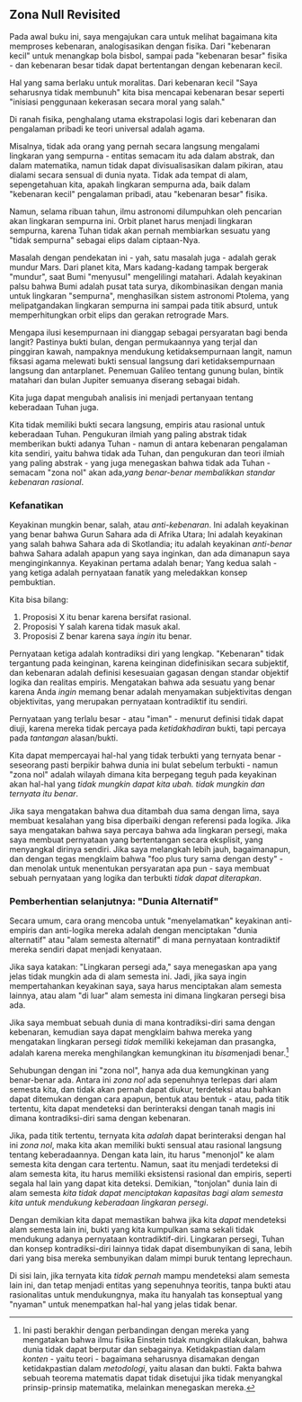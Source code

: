 ## Zona Null Revisited

Pada awal buku ini, saya mengajukan cara untuk melihat bagaimana kita memproses kebenaran, analogisasikan dengan fisika. Dari "kebenaran kecil" untuk menangkap bola bisbol, sampai pada "kebenaran besar" fisika - dan kebenaran besar tidak dapat bertentangan dengan kebenaran kecil.

Hal yang sama berlaku untuk moralitas. Dari kebenaran kecil "Saya seharusnya tidak membunuh" kita bisa mencapai kebenaran besar seperti "inisiasi penggunaan kekerasan secara moral yang salah."

Di ranah fisika, penghalang utama ekstrapolasi logis dari kebenaran dan pengalaman pribadi ke teori universal adalah agama.

Misalnya, tidak ada orang yang pernah secara langsung mengalami lingkaran yang sempurna - entitas semacam itu ada dalam abstrak, dan dalam matematika, namun tidak dapat divisualisasikan dalam pikiran, atau dialami secara sensual di dunia nyata. Tidak ada tempat di alam, sepengetahuan kita, apakah lingkaran sempurna ada, baik dalam "kebenaran kecil" pengalaman pribadi, atau "kebenaran besar" fisika.

Namun, selama ribuan tahun, ilmu astronomi dilumpuhkan oleh pencarian akan lingkaran sempurna ini. Orbit planet harus menjadi lingkaran sempurna, karena Tuhan tidak akan pernah membiarkan sesuatu yang "tidak sempurna" sebagai elips dalam ciptaan-Nya.

Masalah dengan pendekatan ini - yah, satu masalah juga - adalah gerak mundur Mars. Dari planet kita, Mars kadang-kadang tampak bergerak "mundur", saat Bumi "menyusul" mengelilingi matahari. Adalah keyakinan palsu bahwa Bumi adalah pusat tata surya, dikombinasikan dengan mania untuk lingkaran "sempurna", menghasilkan sistem astronomi Ptolema, yang melipatgandakan lingkaran sempurna ini sampai pada titik absurd, untuk memperhitungkan orbit elips dan gerakan retrograde Mars.

Mengapa ilusi kesempurnaan ini dianggap sebagai persyaratan bagi benda langit? Pastinya bukti bulan, dengan permukaannya yang terjal dan pinggiran kawah, nampaknya mendukung ketidaksempurnaan langit, namun fiksasi agama melewati bukti sensual langsung dari ketidaksempurnaan langsung dan antarplanet. Penemuan Galileo tentang gunung bulan, bintik matahari dan bulan Jupiter semuanya diserang sebagai bidah.

Kita juga dapat mengubah analisis ini menjadi pertanyaan tentang keberadaan Tuhan juga.

Kita tidak memiliki bukti secara langsung, empiris atau rasional untuk keberadaan Tuhan. Pengukuran ilmiah yang paling abstrak tidak memberikan bukti adanya Tuhan - namun di antara kebenaran pengalaman kita sendiri, yaitu bahwa tidak ada Tuhan, dan pengukuran dan teori ilmiah yang paling abstrak - yang juga menegaskan bahwa tidak ada Tuhan - semacam "zona nol" akan ada,*yang benar-benar membalikkan standar kebenaran rasional*.

### Kefanatikan

Keyakinan mungkin benar, salah, atau *anti-kebenaran*. Ini adalah keyakinan yang benar bahwa Gurun Sahara ada di Afrika Utara; Ini adalah keyakinan yang salah bahwa Sahara ada di Skotlandia; itu adalah keyakinan *anti-benar* bahwa Sahara adalah apapun yang saya inginkan, dan ada dimanapun saya menginginkannya. Keyakinan pertama adalah benar; Yang kedua salah - yang ketiga adalah pernyataan fanatik yang meledakkan konsep pembuktian.

Kita bisa bilang:

1. Proposisi X itu benar karena bersifat rasional.
2. Proposisi Y salah karena tidak masuk akal.
3. Proposisi Z benar karena saya *ingin* itu benar.

Pernyataan ketiga adalah kontradiksi diri yang lengkap. "Kebenaran" tidak tergantung pada keinginan, karena keinginan didefinisikan secara subjektif, dan kebenaran adalah definisi kesesuaian gagasan dengan standar objektif logika dan realitas empiris. Mengatakan bahwa ada sesuatu yang benar karena Anda *ingin* memang benar adalah menyamakan subjektivitas dengan objektivitas, yang merupakan pernyataan kontradiktif itu sendiri.

Pernyataan yang terlalu besar - atau "iman" - menurut definisi tidak dapat diuji, karena mereka tidak percaya pada *ketidakhadiran* bukti, tapi percaya pada *tantangan* alasan/bukti.

Kita dapat mempercayai hal-hal yang tidak terbukti yang ternyata benar - seseorang pasti berpikir bahwa dunia ini bulat sebelum terbukti - namun "zona nol" adalah wilayah dimana kita berpegang teguh pada keyakinan akan hal-hal yang *tidak mungkin dapat kita ubah. tidak mungkin dan ternyata itu benar*.

Jika saya mengatakan bahwa dua ditambah dua sama dengan lima, saya membuat kesalahan yang bisa diperbaiki dengan referensi pada logika. Jika saya mengatakan bahwa saya percaya bahwa ada lingkaran persegi, maka saya membuat pernyataan yang bertentangan secara eksplisit, yang menyangkal dirinya sendiri. Jika saya melangkah lebih jauh, bagaimanapun, dan dengan tegas mengklaim bahwa "foo plus tury sama dengan desty" - dan menolak untuk menentukan persyaratan apa pun - saya membuat sebuah pernyataan yang logika dan terbukti *tidak dapat diterapkan*.

### Pemberhentian selanjutnya: "Dunia Alternatif"

Secara umum, cara orang mencoba untuk "menyelamatkan" keyakinan anti-empiris dan anti-logika mereka adalah dengan menciptakan "dunia alternatif" atau "alam semesta alternatif" di mana pernyataan kontradiktif mereka sendiri dapat menjadi kenyataan.

Jika saya katakan: "Lingkaran persegi ada," saya menegaskan apa yang jelas tidak mungkin ada di alam semesta ini. Jadi, jika saya ingin mempertahankan keyakinan saya, saya harus menciptakan alam semesta lainnya, atau alam "di luar" alam semesta ini dimana lingkaran persegi bisa ada.

Jika saya membuat sebuah dunia di mana kontradiksi-diri sama dengan kebenaran, kemudian saya dapat mengklaim bahwa mereka yang mengatakan lingkaran persegi *tidak* memiliki kekejaman dan prasangka, adalah karena mereka menghilangkan kemungkinan itu *bisa*menjadi benar.[^1]

Sehubungan dengan ini "zona nol", hanya ada dua kemungkinan yang benar-benar ada. Antara ini *zona nol* ada sepenuhnya terlepas dari alam semesta kita, dan tidak akan pernah dapat diukur, terdeteksi atau bahkan dapat ditemukan dengan cara apapun, bentuk atau bentuk - atau, pada titik tertentu, kita dapat mendeteksi dan berinteraksi dengan tanah magis ini dimana kontradiksi-diri sama dengan kebenaran.

Jika, pada titik tertentu, ternyata kita *adalah* dapat berinteraksi dengan hal ini *zona nol*, maka kita akan memiliki bukti sensual atau rasional langsung tentang keberadaannya. Dengan kata lain, itu harus "menonjol" ke alam semesta kita dengan cara tertentu. Namun, saat itu menjadi terdeteksi di alam semesta kita, itu harus memiliki eksistensi rasional dan empiris, seperti segala hal lain yang dapat kita deteksi. Demikian, "tonjolan" dunia lain di alam semesta *kita tidak dapat menciptakan kapasitas bagi alam semesta kita untuk mendukung keberadaan lingkaran persegi*.

Dengan demikian kita dapat memastikan bahwa jika kita *dapat* mendeteksi alam semesta lain ini, bukti yang kita kumpulkan sama sekali tidak mendukung adanya pernyataan kontradiktif-diri. Lingkaran persegi, Tuhan dan konsep kontradiksi-diri lainnya tidak dapat disembunyikan di sana, lebih dari yang bisa mereka sembunyikan dalam mimpi buruk tentang leprechaun.

Di sisi lain, jika ternyata kita *tidak pernah* mampu mendeteksi alam semesta lain ini, dan tetap menjadi entitas yang sepenuhnya teoritis, tanpa bukti atau rasionalitas untuk mendukungnya, maka itu hanyalah tas konseptual yang "nyaman" untuk menempatkan hal-hal yang jelas tidak benar.

[^1]: Ini pasti berakhir dengan perbandingan dengan mereka yang mengatakan bahwa ilmu fisika Einstein tidak mungkin dilakukan, bahwa dunia tidak dapat berputar dan sebagainya. Ketidakpastian dalam *konten* - yaitu teori - bagaimana seharusnya disamakan dengan ketidakpastian dalam *metodologi*, yaitu alasan dan bukti. Fakta bahwa sebuah teorema matematis dapat tidak disetujui jika tidak menyangkal prinsip-prinsip matematika, melainkan menegaskan mereka.
